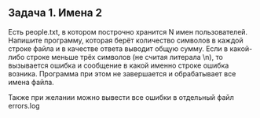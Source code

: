 ## Задача 1. Имена 2
Есть people.txt, в котором построчно хранится N имен пользователей. 
Напишите программу, которая берёт количество символов в каждой строке файла и в качестве ответа выводит общую сумму.
Если в какой-либо строке меньше трёх символов (не считая литерала \n), то вызывается ошибка и сообщение в какой именно строке ошибка возника.
Программа при этом не завершается и обрабатывает все имена файла.

Также при желании можно вывести все ошибки в отдельный файл errors.log

